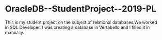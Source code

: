 # OracleDB--StudentProject--2019-PL
This is my student project on the subject of relational databases.We worked in SQL Developer. I was creating a database in Vertabello and I filled it in manually.
